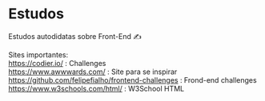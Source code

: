 #  Estudos 
Estudos autodidatas sobre Front-End ✍️

Sites importantes: <br>
https://codier.io/ : Challenges <br>
https://www.awwwards.com/ : Site para se inspirar <br>
https://github.com/felipefialho/frontend-challenges : Frond-end challenges <br>
https://www.w3schools.com/html/ : W3School HTML <br>
